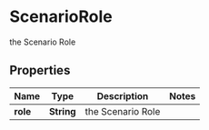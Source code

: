 

# ScenarioRole

the Scenario Role

## Properties

| Name | Type | Description | Notes |
|------------ | ------------- | ------------- | -------------|
|**role** | **String** | the Scenario Role |  |



